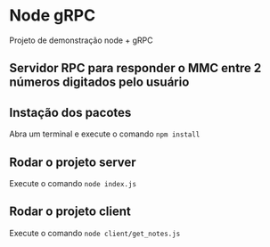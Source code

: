 # Node gRPC

Projeto de demonstração node + gRPC

## Servidor RPC para responder o MMC entre 2 números digitados pelo usuário

## Instação dos pacotes
Abra um terminal e execute o comando `npm install` 

## Rodar o projeto server
Execute o comando `node index.js`

## Rodar o projeto client
Execute o comando `node client/get_notes.js`
